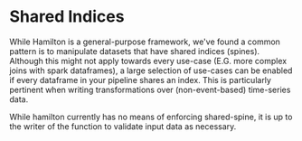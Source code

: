 # Shared Indices

While Hamilton is a general-purpose framework, we've found a common pattern is to manipulate datasets that have shared indices (spines). Although this might not apply towards every use-case (E.G. more complex joins with spark dataframes), a large selection of use-cases can be enabled if every dataframe in your pipeline shares an index. This is particularly pertinent when writing transformations over (non-event-based) time-series data.

While hamilton currently has no means of enforcing shared-spine, it is up to the writer of the function to validate input data as necessary.&#x20;
